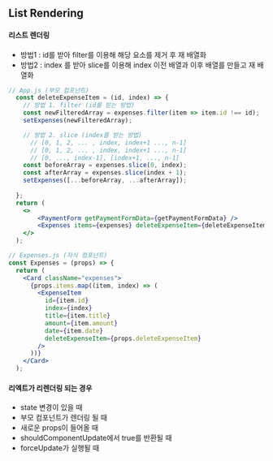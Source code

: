 ## List Rendering

#### 리스트 렌더링
- 방법1 : id를 받아 filter를 이용해 해당 요소를 제거 후 재 배열화
- 방법2 : index 를 받아 slice를 이용해 index 이전 배열과 이후 배열를 만들고 재 배열화
```jsx
// App.js (부모 컴포넌트)
  const deleteExpenseItem = (id, index) => {
    // 방법 1. filter (id를 받는 방법)
    const newFilteredArray = expenses.filter(item => item.id !== id);
    setExpenses(newFilteredArray);

    // 방법 2. slice (index를 받는 방법)
      // [0, 1, 2, ... , index, index+1 ..., n-1]
      // [0, 1, 2, ... , index, index+1 ..., n-1]
      // [0, ..., index-1], [index+1, ..., n-1]
    const beforeArray = expenses.slice(0, index);
    const afterArray = expenses.slice(index + 1);
    setExpenses([...beforeArray, ...afterArray]);
    
  };
  return (
    <>
        <PaymentForm getPaymentFormData={getPaymentFormData} />
        <Expenses items={expenses} deleteExpenseItem={deleteExpenseItem}/>
    </>
  );

// Expenses.js (자식 컴포넌트)
const Expenses = (props) => {
  return (
    <Card className="expenses">
      {props.items.map((item, index) => (
        <ExpenseItem
          id={item.id}
          index={index}
          title={item.title}
          amount={item.amount}
          date={item.date}
          deleteExpenseItem={props.deleteExpenseItem}
        />
      ))}
    </Card>
  );
```

#### 리엑트가 리렌더링 되는 경우
- state 변경이 있을 때
- 부모 컴포넌트가 렌더링 될 때
- 새로운 props이 들어올 때
- shouldComponentUpdate에서 true를 반환될 때
- forceUpdate가 실행될 때
